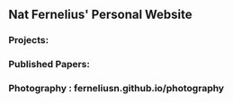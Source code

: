 ## Nat Fernelius' Personal Website

### Projects:
### Published Papers:
### Photography : ferneliusn.github.io/photography
